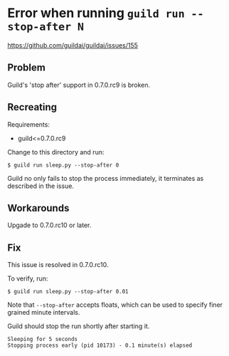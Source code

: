 # Error when running `guild run --stop-after N`

https://github.com/guildai/guildai/issues/155

## Problem

Guild's 'stop after' support in 0.7.0.rc9 is broken.

## Recreating

Requirements:

- guild<=0.7.0.rc9

Change to this directory and run:

    $ guild run sleep.py --stop-after 0

Guild no only fails to stop the process immediately, it terminates as
described in the issue.

## Workarounds

Upgade to 0.7.0.rc10 or later.

## Fix

This issue is resolved in 0.7.0.rc10.

To verify, run:

    $ guild run sleep.py --stop-after 0.01

Note that `--stop-after` accepts floats, which can be used to specify
finer grained minute intervals.

Guild should stop the run shortly after starting it.

    Sleeping for 5 seconds
    Stopping process early (pid 10173) - 0.1 minute(s) elapsed
